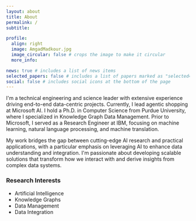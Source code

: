 ```yaml
---
layout: about
title: About
permalink: /
subtitle:

profile:
  align: right
  image: AmgadMadkour.jpg
  image_circular: false # crops the image to make it circular
  more_info:

news: true # includes a list of news items
selected_papers: false # includes a list of papers marked as "selected={true}"
social: false # includes social icons at the bottom of the page
---
```


I'm a technical engineering and science leader with extensive experience driving end-to-end data-centric projects. Currently, I lead agentic shopping at Microsoft AI. I hold a Ph.D. in Computer Science from Purdue University, where I specialized in Knowledge Graph Data Management. Prior to Microsoft, I served as a Research Engineer at IBM, focusing on machine learning, natural language processing, and machine translation.

My work bridges the gap between cutting-edge AI research and practical applications, with a particular emphasis on leveraging AI to enhance data understanding and integration. I'm passionate about developing scalable solutions that transform how we interact with and derive insights from complex data systems.

### Research Interests

- Artificial Intelligence
- Knowledge Graphs
- Data Management
- Data Integration
